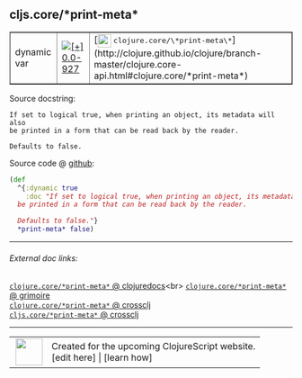 ## cljs.core/\*print-meta\*



 <table border="1">
<tr>
<td>dynamic var</td>
<td><a href="https://github.com/cljsinfo/cljs-api-docs/tree/0.0-927"><img valign="middle" alt="[+] 0.0-927" title="Added in 0.0-927" src="https://img.shields.io/badge/+-0.0--927-lightgrey.svg"></a> </td>
<td>
[<img height="24px" valign="middle" src="http://i.imgur.com/1GjPKvB.png"> <samp>clojure.core/\*print-meta\*</samp>](http://clojure.github.io/clojure/branch-master/clojure.core-api.html#clojure.core/*print-meta*)
</td>
</tr>
</table>







Source docstring:

```
If set to logical true, when printing an object, its metadata will also
be printed in a form that can be read back by the reader.

Defaults to false.
```


Source code @ [github](https://github.com/clojure/clojurescript/blob/r1.7.122/src/main/cljs/cljs/core.cljs#L89-L95):

```clj
(def
  ^{:dynamic true
    :doc "If set to logical true, when printing an object, its metadata will also
  be printed in a form that can be read back by the reader.

  Defaults to false."}
  *print-meta* false)
```

<!--
Repo - tag - source tree - lines:

 <pre>
clojurescript @ r1.7.122
└── src
    └── main
        └── cljs
            └── cljs
                └── <ins>[core.cljs:89-95](https://github.com/clojure/clojurescript/blob/r1.7.122/src/main/cljs/cljs/core.cljs#L89-L95)</ins>
</pre>

-->

---



###### External doc links:

[`clojure.core/*print-meta*` @ clojuredocs](http://clojuredocs.org/clojure.core/*print-meta*)<br>
[`clojure.core/*print-meta*` @ grimoire](http://conj.io/store/v1/org.clojure/clojure/1.7.0-beta3/clj/clojure.core/*print-meta*/)<br>
[`clojure.core/*print-meta*` @ crossclj](http://crossclj.info/fun/clojure.core/*print-meta*.html)<br>
[`cljs.core/*print-meta*` @ crossclj](http://crossclj.info/fun/cljs.core.cljs/*print-meta*.html)<br>

---

 <table>
<tr><td>
<img valign="middle" align="right" width="48px" src="http://i.imgur.com/Hi20huC.png">
</td><td>
Created for the upcoming ClojureScript website.<br>
[edit here] | [learn how]
</td></tr></table>

[edit here]:https://github.com/cljsinfo/cljs-api-docs/blob/master/cljsdoc/cljs.core/STARprint-metaSTAR.cljsdoc
[learn how]:https://github.com/cljsinfo/cljs-api-docs/wiki/cljsdoc-files

<!--

This information was too distracting to show to readers, but I'll leave it
commented here since it is helpful to:

- pretty-print the data used to generate this document
- and show how to retrieve that data



The API data for this symbol:

```clj
{:ns "cljs.core",
 :name "*print-meta*",
 :history [["+" "0.0-927"]],
 :type "dynamic var",
 :full-name-encode "cljs.core/STARprint-metaSTAR",
 :source {:code "(def\n  ^{:dynamic true\n    :doc \"If set to logical true, when printing an object, its metadata will also\n  be printed in a form that can be read back by the reader.\n\n  Defaults to false.\"}\n  *print-meta* false)",
          :title "Source code",
          :repo "clojurescript",
          :tag "r1.7.122",
          :filename "src/main/cljs/cljs/core.cljs",
          :lines [89 95]},
 :full-name "cljs.core/*print-meta*",
 :clj-symbol "clojure.core/*print-meta*",
 :docstring "If set to logical true, when printing an object, its metadata will also\nbe printed in a form that can be read back by the reader.\n\nDefaults to false."}

```

Retrieve the API data for this symbol:

```clj
;; from Clojure REPL
(require '[clojure.edn :as edn])
(-> (slurp "https://raw.githubusercontent.com/cljsinfo/cljs-api-docs/catalog/cljs-api.edn")
    (edn/read-string)
    (get-in [:symbols "cljs.core/*print-meta*"]))
```

-->

